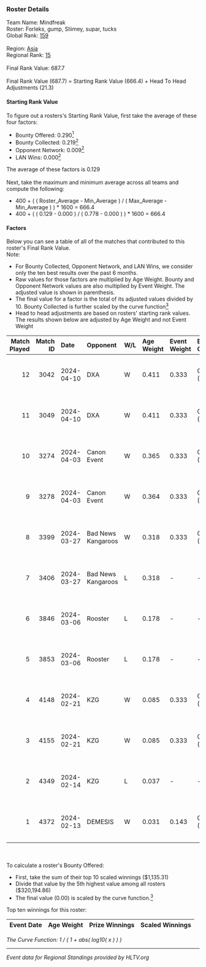 ### Roster Details<br />
Team Name: Mindfreak<br />
Roster: Forleks, gump, Sliimey, supar, tucks<br />
Global Rank: [159](../standings_global.md)<br />
<br />
Region: [Asia]( ../standings_asia.md)<br />
Regional Rank: [15]( ../standings_asia.md)<br />
<br />
Final Rank Value:  687.7<br />
<br />
Final Rank Value (687.7) = Starting Rank Value (666.4) + Head To Head Adjustments (21.3)<br />

#### Starting Rank Value<br />
To figure out a rosters's Starting Rank Value, first take the average of these four factors:<br />
- Bounty Offered: 0.290[<sup>1</sup>](#table2)
- Bounty Collected: 0.219[<sup>2</sup>](#table1)
- Opponent Network: 0.009[<sup>2</sup>](#table1)
- LAN Wins: 0.000[<sup>2</sup>](#table1)

The average of these factors is 0.129<br />
<br />
Next, take the maximum and minimum average across all teams and compute the following:<br />
- 400 + ( ( Roster_Average - Min_Average ) / ( Max_Average - Min_Average ) ) * 1600 = 666.4
- 400 + ( ( 0.129 - 0.000 ) / ( 0.778 - 0.000 ) ) * 1600 = 666.4


#### Factors<br />
Below you can see a table of all of the matches that contributed to this roster's Final Rank Value.<br />
Note:<br />

- For Bounty Collected, Opponent Network, and LAN Wins, we consider only the ten best results over the past 6 months.
- Raw values for those factors are multiplied by Age Weight. Bounty and Opponent Network values are also multiplied by Event Weight. The adjusted value is shown in parenthesis.
- The final value for a factor is the total of its adjusted values divided by 10. Bounty Collected is further scaled by the curve function[<sup>3</sup>](#curveFunction)
- Head to head adjustments are based on rosters' starting rank values. The results shown below are adjusted by Age Weight and not Event Weight
<span id="table1"></span><br />


| Match Played | Match ID | Date       | Opponent           | W/L | Age Weight | Event Weight | Bounty Collected | Opponent Network | LAN Wins  | H2H Adj. | Roster                               |
| -: | -: | :- | :- | :- | :- | :- | :- | :- | :- | -: | :- |
|           12 |     3042 | 2024-04-10 | DXA                | W   | 0.411      | 0.333        | 0.002 (0.000)    | 0.217 (0.030)    | 0 (0.000) |     6.29 | Forleks, gump, Sliimey, supar, tucks |
|           11 |     3049 | 2024-04-10 | DXA                | W   | 0.411      | 0.333        | 0.002 (0.000)    | 0.217 (0.030)    | 0 (0.000) |     6.52 | Forleks, gump, Sliimey, supar, tucks |
|           10 |     3274 | 2024-04-03 | Canon Event        | W   | 0.365      | 0.333        | 0.000 (0.000)    | 0.000 (0.000)    | 0 (0.000) |     3.15 | Forleks, gump, Sliimey, supar, tucks |
|            9 |     3278 | 2024-04-03 | Canon Event        | W   | 0.364      | 0.333        | 0.000 (0.000)    | 0.000 (0.000)    | 0 (0.000) |     3.23 | Forleks, gump, Sliimey, supar, tucks |
|            8 |     3399 | 2024-03-27 | Bad News Kangaroos | W   | 0.318      | 0.333        | 0.016 (0.002)    | 0.217 (0.023)    | 0 (0.000) |     6.71 | Forleks, gump, Sliimey, supar, tucks |
|            7 |     3406 | 2024-03-27 | Bad News Kangaroos | L   | 0.318      | -            | -                | -                | -         |    -3.35 | Forleks, gump, Sliimey, supar, tucks |
|            6 |     3846 | 2024-03-06 | Rooster            | L   | 0.178      | -            | -                | -                | -         |    -1.92 | Forleks, gump, Sliimey, supar, tucks |
|            5 |     3853 | 2024-03-06 | Rooster            | L   | 0.178      | -            | -                | -                | -         |    -1.95 | Forleks, gump, Sliimey, supar, tucks |
|            4 |     4148 | 2024-02-21 | KZG                | W   | 0.085      | 0.333        | 0.005 (0.000)    | 0.106 (0.003)    | 0 (0.000) |     1.47 | Forleks, gump, Sliimey, supar, tucks |
|            3 |     4155 | 2024-02-21 | KZG                | W   | 0.085      | 0.333        | 0.005 (0.000)    | 0.106 (0.003)    | 0 (0.000) |     1.47 | Forleks, gump, Sliimey, supar, tucks |
|            2 |     4349 | 2024-02-14 | KZG                | L   | 0.037      | -            | -                | -                | -         |    -0.52 | deStiny, gump, Sliimey, supar, tucks |
|            1 |     4372 | 2024-02-13 | DEMESIS            | W   | 0.031      | 0.143        | 0.000 (0.000)    | 0.000 (0.000)    | 0 (0.000) |     0.18 | deStiny, gump, Sliimey, supar, tucks |

<br />
<span id="table2"></span><br />
To calculate a roster's Bounty Offered:<br />

- First, take the sum of their top 10 scaled winnings ($1,135.31)
- Divide that value by the 5th highest value among all rosters ($320,194.86)
- The final value (0.00) is scaled by the curve function.[<sup>3</sup>](#curveFunction)

Top ten winnings for this roster:<br />

| Event Date | Age Weight | Prize Winnings | Scaled Winnings |
| :- | -: | :- | :- |


<span id="curveFunction"></span>_The Curve Function: 1 / ( 1 + abs( log10( x ) ) )_<br />

---
_Event data for Regional Standings provided by HLTV.org_<br />
